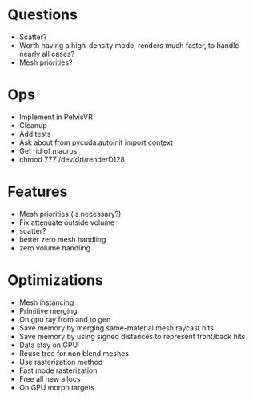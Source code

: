 # Questions
- Scatter?
- Worth having a high-density mode, renders much faster, to handle nearly all cases?
- Mesh priorities?

# Ops
- Implement in PelvisVR
- Cleanup
- Add tests
- Ask about     from pycuda.autoinit import context
- Get rid of macros
- chmod 777 /dev/dri/renderD128

# Features
<!-- - Use winding order in renderer -->
<!-- - Confirm mesh cutout -->
<!-- - Morph targets -->
<!-- - Min/max alpha -->
<!-- - Integrate API for meshes and volumes -->
- Mesh priorities (is necessary?)
- Fix attenuate outside volume
- scatter?
- better zero mesh handling
- zero volume handling

# Optimizations
<!-- - On gpu sort -->
<!-- - On gpu ray generation -->
- Mesh instancing
- Primitive merging
- On gpu ray from and to gen
- Save memory by merging same-material mesh raycast hits
- Save memory by using signed distances to represent front/back hits
- Data stay on GPU
- Reuse tree for non blend meshes
- Use rasterization method
- Fast mode rasterization
- Free all new allocs
- On GPU morph targets